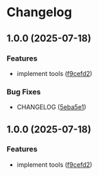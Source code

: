 # Changelog

## 1.0.0 (2025-07-18)


### Features

* implement tools ([f9cefd2](https://github.com/michimani/jpn-laws-mcp-server/commit/f9cefd2d23da8e2bc14e1b04fd17649756e23979))


### Bug Fixes

* CHANGELOG ([5eba5e1](https://github.com/michimani/jpn-laws-mcp-server/commit/5eba5e173f527239fc4cfe6cc16650d862cda387))

## 1.0.0 (2025-07-18)


### Features

* implement tools ([f9cefd2](https://github.com/michimani/jpn-laws-mcp-server/commit/f9cefd2d23da8e2bc14e1b04fd17649756e23979))
